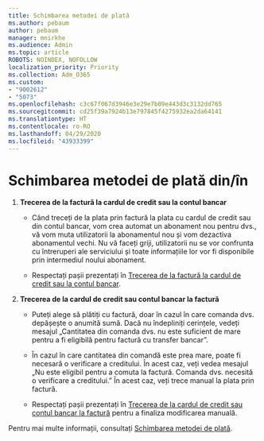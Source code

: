 ```yaml
---
title: Schimbarea metodei de plată
ms.author: pebaum
author: pebaum
manager: mnirkhe
ms.audience: Admin
ms.topic: article
ROBOTS: NOINDEX, NOFOLLOW
localization_priority: Priority
ms.collection: Adm_O365
ms.custom:
- "9002612"
- "5073"
ms.openlocfilehash: c3c67f067d3946e3e29e7b09e443d3c3132dd765
ms.sourcegitcommit: cd25f39a7924b13e797845f4275932ea2da64141
ms.translationtype: HT
ms.contentlocale: ro-RO
ms.lasthandoff: 04/29/2020
ms.locfileid: "43933399"
---
```

# <a name="change-payment-method-fromto"></a>Schimbarea metodei de plată din/în

1. **Trecerea de la factură la cardul de credit sau la contul bancar**

    - Când treceți de la plata prin factură la plata cu cardul de credit sau din contul bancar, vom crea automat un abonament nou pentru dvs., vă vom muta utilizatorii la abonamentul nou și vom dezactiva abonamentul vechi. Nu vă faceți griji, utilizatorii nu se vor confrunta cu întreruperi ale serviciului și toate informațiile lor vor fi disponibile prin intermediul noului abonament. 

    - Respectați pașii prezentați în [Trecerea de la factură la cardul de credit sau la contul bancar](https://docs.microsoft.com/microsoft-365/commerce/billing-and-payments/change-payment-method?view=o365-worldwide#change-from-invoice-to-credit-card-or-bank-account).

2. **Trecerea de la cardul de credit sau contul bancar la factură**

    - Puteți alege să plătiți cu factură, doar în cazul în care comanda dvs. depășește o anumită sumă. Dacă nu îndepliniți cerințele, vedeți mesajul „Cantitatea din comanda dvs. nu este suficient de mare pentru a fi eligibilă pentru factură cu transfer bancar”.

    - În cazul în care cantitatea din comandă este prea mare, poate fi necesară o verificare a creditului. În acest caz, veți vedea mesajul „Nu este eligibil pentru a comuta la factură. Comanda dvs. necesită o verificare a creditului.” În acest caz, veți trece manual la plata prin factură.

    - Respectați pașii prezentați în [Trecerea de la cardul de credit sau contul bancar la factură](https://docs.microsoft.com/microsoft-365/commerce/billing-and-payments/change-payment-method?view=o365-worldwide#change-from-credit-card-or-bank-account-to-invoice) pentru a finaliza modificarea manuală.

Pentru mai multe informații, consultați [Schimbarea metodei de plată](https://docs.microsoft.com/microsoft-365/commerce/billing-and-payments/change-payment-method).
